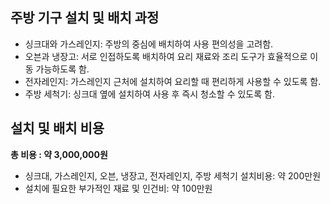 ## 주방 기구 설치 및 배치 과정
- 싱크대와 가스레인지: 주방의 중심에 배치하여 사용 편의성을 고려함.
- 오븐과 냉장고: 서로 인접하도록 배치하여 요리 재료와 조리 도구가 효율적으로 이동 가능하도록 함.
- 전자레인지: 가스레인지 근처에 설치하여 요리할 때 편리하게 사용할 수 있도록 함.
- 주방 세척기: 싱크대 옆에 설치하여 사용 후 즉시 청소할 수 있도록 함.

## 설치 및 배치 비용
**총 비용 : 약 3,000,000원**
- 싱크대, 가스레인지, 오븐, 냉장고, 전자레인지, 주방 세척기 설치비용: 약 200만원
- 설치에 필요한 부가적인 재료 및 인건비: 약 100만원